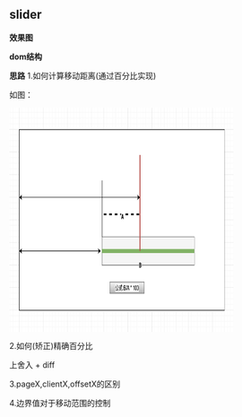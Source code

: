 ## slider
**效果图**


**dom结构**


**思路**
1.如何计算移动距离(通过百分比实现)

如图：

<img src="../images/slider.png" width = "400" height = "400" alt="图片名称" align=center />

2.如何(矫正)精确百分比

上舍入 + diff

3.pageX,clientX,offsetX的区别

4.边界值对于移动范围的控制
